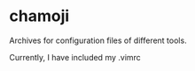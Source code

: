 # chamoji
Archives for configuration files of different tools.

Currently, I have included my .vimrc
